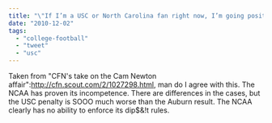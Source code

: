 ```yaml
---
title: "\"If I’m a USC or North Carolina fan right now, I’m going positively bat$%!t\""
date: "2010-12-02"
tags: 
  - "college-football"
  - "tweet"
  - "usc"
---
```


Taken from "CFN's take on the Cam Newton affair":http://cfn.scout.com/2/1027298.html, man do I agree with this. The NCAA has proven its incompetence. There are differences in the cases, but the USC penalty is SOOO much worse than the Auburn result. The NCAA clearly has no ability to enforce its dip$&!t rules.
